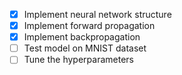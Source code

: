 - [x] Implement neural network structure
- [x] Implement forward propagation 
- [x] Implement backpropagation
- [ ] Test model on MNIST dataset
- [ ] Tune the hyperparameters
